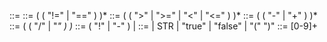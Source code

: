 <expression> ::= <equality>
<equality> ::= <comparison> ( ( "!=" | "==" ) <comparison> )* 
<comparison> ::= <term> ( ( ">" | ">=" | "<" | "<=" ) <term> )*
<term> ::= <factor> ( ( "-" | "+" ) <factor> )*
<factor> ::= <unary> ( ( "/" | "*" ) <unary> )*
<unary> ::= ( "!" | "-" ) <unary> | <primary>
<primary> ::= <num> | STR | "true" | "false" | "(" <expression> ")"
<num> ::= [0-9]+
